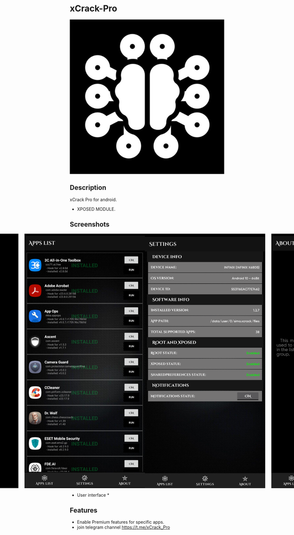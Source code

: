 # xCrack-Pro

![App Logo](logo.png)

## Description
xCrack Pro for android.
- XPOSED MODULE.

## Screenshots
<div style="display: flex; justify-content: center;">
  <img src="sc1.png" alt="Screenshot 1" width="400" height="830" style="margin-right: 20px;">
  <img src="sc2.png" alt="Screenshot 2" width="400" height="830">
  <img src="sc3.png" alt="Screenshot 3" width="400" height="830" style="margin-right: 20px;">
  <img src="sc4.png" alt="Screenshot 4" width="400" height="830">
</div>

* User interface *


## Features
- Enable Premium features for specific apps.
- join telegram channel https://t.me/xCrack_Pro
